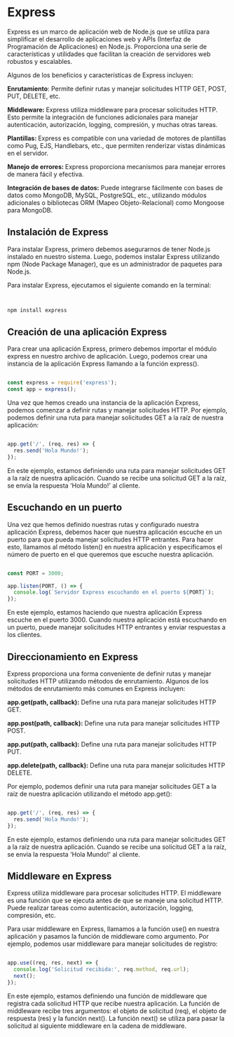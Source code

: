 <h1>Express </h1>

Express es un marco de aplicación web de Node.js que se utiliza para simplificar el desarrollo de aplicaciones web y APIs (Interfaz de Programación de Aplicaciones) en Node.js. Proporciona una serie de características y utilidades que facilitan la creación de servidores web robustos y escalables.

Algunos de los beneficios y características de Express incluyen:

<b>Enrutamiento</b>: Permite definir rutas y manejar solicitudes HTTP GET, POST, PUT, DELETE, etc.

<b>Middleware: </b>Express utiliza middleware para procesar solicitudes HTTP. Esto permite la integración de funciones adicionales para manejar autenticación, autorización, logging, compresión, y muchas otras tareas.

<b>Plantillas: </b>Express es compatible con una variedad de motores de plantillas como Pug, EJS, Handlebars, etc., que permiten renderizar vistas dinámicas en el servidor.

<b>Manejo de errores: </b> Express proporciona mecanismos para manejar errores de manera fácil y efectiva.

<b>Integración de bases de datos:</b> Puede integrarse fácilmente con bases de datos como MongoDB, MySQL, PostgreSQL, etc., utilizando módulos adicionales o bibliotecas ORM (Mapeo Objeto-Relacional) como Mongoose para MongoDB.


<h2>Instalación de Express</h2>

Para instalar Express, primero debemos asegurarnos de tener Node.js instalado en nuestro sistema. Luego, podemos instalar Express utilizando npm (Node Package Manager), que es un administrador de paquetes para Node.js.

Para instalar Express, ejecutamos el siguiente comando en la terminal:

```javascript


npm install express

```

<h2>Creación de una aplicación Express</h2>

Para crear una aplicación Express, primero debemos importar el módulo express en nuestro archivo de aplicación. Luego, podemos crear una instancia de la aplicación Express llamando a la función express().

```javascript

const express = require('express');
const app = express();

```

Una vez que hemos creado una instancia de la aplicación Express, podemos comenzar a definir rutas y manejar solicitudes HTTP. Por ejemplo, podemos definir una ruta para manejar solicitudes GET a la raíz de nuestra aplicación:

```javascript

app.get('/', (req, res) => {
  res.send('Hola Mundo!');
});

```

En este ejemplo, estamos definiendo una ruta para manejar solicitudes GET a la raíz de nuestra aplicación. Cuando se recibe una solicitud GET a la raíz, se envía la respuesta 'Hola Mundo!' al cliente.


<h2>Escuchando en un puerto</h2>

Una vez que hemos definido nuestras rutas y configurado nuestra aplicación Express, debemos hacer que nuestra aplicación escuche en un puerto para que pueda manejar solicitudes HTTP entrantes. Para hacer esto, llamamos al método listen() en nuestra aplicación y especificamos el número de puerto en el que queremos que escuche nuestra aplicación.

```javascript

const PORT = 3000;

app.listen(PORT, () => {
  console.log(`Servidor Express escuchando en el puerto ${PORT}`);
});

```

En este ejemplo, estamos haciendo que nuestra aplicación Express escuche en el puerto 3000. Cuando nuestra aplicación está escuchando en un puerto, puede manejar solicitudes HTTP entrantes y enviar respuestas a los clientes.

<h2> Direccionamiento en Express</h2>

Express proporciona una forma conveniente de definir rutas y manejar solicitudes HTTP utilizando métodos de enrutamiento. Algunos de los métodos de enrutamiento más comunes en Express incluyen:

<b>app.get(path, callback):</b> Define una ruta para manejar solicitudes HTTP GET.

<b>app.post(path, callback):</b> Define una ruta para manejar solicitudes HTTP POST.

<b>app.put(path, callback):</b> Define una ruta para manejar solicitudes HTTP PUT.

<b>app.delete(path, callback):</b> Define una ruta para manejar solicitudes HTTP DELETE.    

Por ejemplo, podemos definir una ruta para manejar solicitudes GET a la raíz de nuestra aplicación utilizando el método app.get():

```javascript

app.get('/', (req, res) => {
  res.send('Hola Mundo!');
});

```

En este ejemplo, estamos definiendo una ruta para manejar solicitudes GET a la raíz de nuestra aplicación. Cuando se recibe una solicitud GET a la raíz, se envía la respuesta 'Hola Mundo!' al cliente.

<h2>Middleware en Express</h2>

Express utiliza middleware para procesar solicitudes HTTP. El middleware es una función que se ejecuta antes de que se maneje una solicitud HTTP. Puede realizar tareas como autenticación, autorización, logging, compresión, etc.

Para usar middleware en Express, llamamos a la función use() en nuestra aplicación y pasamos la función de middleware como argumento. Por ejemplo, podemos usar middleware para manejar solicitudes de registro:

```javascript

app.use((req, res, next) => {
  console.log('Solicitud recibida:', req.method, req.url);
  next();
});

``` 

En este ejemplo, estamos definiendo una función de middleware que registra cada solicitud HTTP que recibe nuestra aplicación. La función de middleware recibe tres argumentos: el objeto de solicitud (req), el objeto de respuesta (res) y la función next(). La función next() se utiliza para pasar la solicitud al siguiente middleware en la cadena de middleware.


